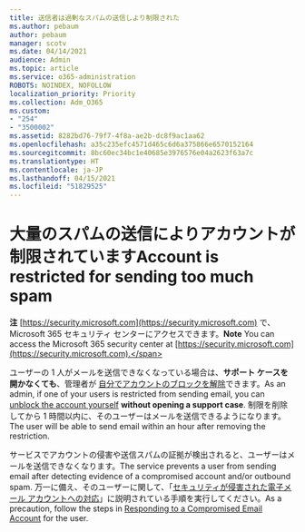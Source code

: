 ```yaml
---
title: 送信者は過剰なスパムの送信しより制限された
ms.author: pebaum
author: pebaum
manager: scotv
ms.date: 04/14/2021
audience: Admin
ms.topic: article
ms.service: o365-administration
ROBOTS: NOINDEX, NOFOLLOW
localization_priority: Priority
ms.collection: Adm_O365
ms.custom:
- "254"
- "3500002"
ms.assetid: 8282bd76-79f7-4f8a-ae2b-dc8f9ac1aa62
ms.openlocfilehash: a35c235efc4571d465c6d6a375866e6570152164
ms.sourcegitcommit: 8bc60ec34bc1e40685e3976576e04a2623f63a7c
ms.translationtype: HT
ms.contentlocale: ja-JP
ms.lasthandoff: 04/15/2021
ms.locfileid: "51829525"
---
```

# <a name="account-is-restricted-for-sending-too-much-spam"></a><span data-ttu-id="dbfbf-102">大量のスパムの送信によりアカウントが制限されています</span><span class="sxs-lookup"><span data-stu-id="dbfbf-102">Account is restricted for sending too much spam</span></span>

<span data-ttu-id="dbfbf-103">**注** [https://security.microsoft.com](https://security.microsoft.com) で、Microsoft 365 セキュリティ センターにアクセスできます。</span><span class="sxs-lookup"><span data-stu-id="dbfbf-103">**Note** You can access the Microsoft 365 security center at [https://security.microsoft.com](https://security.microsoft.com).</span></span>

<span data-ttu-id="dbfbf-104">ユーザーの 1 人がメールを送信できなくなっている場合は、**サポート ケースを開かなくても**、管理者が [自分でアカウントのブロックを解除](https://security.microsoft.com/?hash=/restrictedusers)できます。</span><span class="sxs-lookup"><span data-stu-id="dbfbf-104">As an admin, if one of your users is restricted from sending email, you can [unblock the account yourself](https://security.microsoft.com/?hash=/restrictedusers) **without opening a support case**.</span></span> <span data-ttu-id="dbfbf-105">制限を削除してから 1 時間以内に、そのユーザーはメールを送信できるようになります。</span><span class="sxs-lookup"><span data-stu-id="dbfbf-105">The user will be able to send email within an hour after removing the restriction.</span></span>

<span data-ttu-id="dbfbf-106">サービスでアカウントの侵害や送信スパムの証拠が検出されると、ユーザーはメールを送信できなくなります。</span><span class="sxs-lookup"><span data-stu-id="dbfbf-106">The service prevents a user from sending email after detecting evidence of a compromised account and/or outbound spam.</span></span> <span data-ttu-id="dbfbf-107">万一に備え、そのユーザーに関して、「[セキュリティが侵害された電子メール アカウントへの対応](https://docs.microsoft.com/microsoft-365/security/office-365-security/responding-to-a-compromised-email-account)」に説明されている手順を実行してください。</span><span class="sxs-lookup"><span data-stu-id="dbfbf-107">As a precaution, follow the steps in [Responding to a Compromised Email Account](https://docs.microsoft.com/microsoft-365/security/office-365-security/responding-to-a-compromised-email-account) for the user.</span></span>
